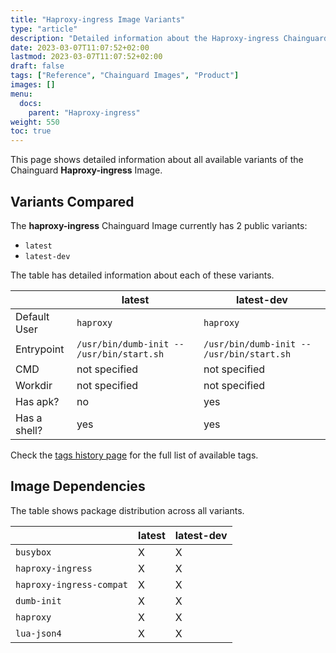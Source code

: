 ```yaml
---
title: "Haproxy-ingress Image Variants"
type: "article"
description: "Detailed information about the Haproxy-ingress Chainguard Image variants"
date: 2023-03-07T11:07:52+02:00
lastmod: 2023-03-07T11:07:52+02:00
draft: false
tags: ["Reference", "Chainguard Images", "Product"]
images: []
menu:
  docs:
    parent: "Haproxy-ingress"
weight: 550
toc: true
---
```


This page shows detailed information about all available variants of the Chainguard **Haproxy-ingress** Image.

## Variants Compared
The **haproxy-ingress** Chainguard Image currently has 2 public variants: 

- `latest`
- `latest-dev`

The table has detailed information about each of these variants.

|              | latest                                    | latest-dev                                |
|--------------|-------------------------------------------|-------------------------------------------|
| Default User | `haproxy`                                 | `haproxy`                                 |
| Entrypoint   | `/usr/bin/dumb-init -- /usr/bin/start.sh` | `/usr/bin/dumb-init -- /usr/bin/start.sh` |
| CMD          | not specified                             | not specified                             |
| Workdir      | not specified                             | not specified                             |
| Has apk?     | no                                        | yes                                       |
| Has a shell? | yes                                       | yes                                       |

Check the [tags history page](/chainguard/chainguard-images/reference/haproxy-ingress/tags_history/) for the full list of available tags.
## Image Dependencies
The table shows package distribution across all variants.

|                          | latest | latest-dev |
|--------------------------|--------|------------|
| `busybox`                | X      | X          |
| `haproxy-ingress`        | X      | X          |
| `haproxy-ingress-compat` | X      | X          |
| `dumb-init`              | X      | X          |
| `haproxy`                | X      | X          |
| `lua-json4`              | X      | X          |
